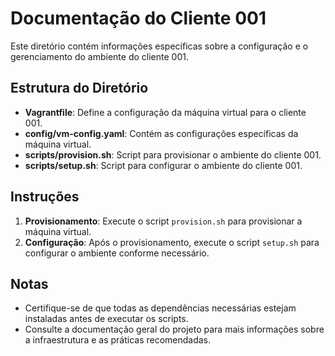 # Documentação do Cliente 001

Este diretório contém informações específicas sobre a configuração e o gerenciamento do ambiente do cliente 001.

## Estrutura do Diretório

- **Vagrantfile**: Define a configuração da máquina virtual para o cliente 001.
- **config/vm-config.yaml**: Contém as configurações específicas da máquina virtual.
- **scripts/provision.sh**: Script para provisionar o ambiente do cliente 001.
- **scripts/setup.sh**: Script para configurar o ambiente do cliente 001.

## Instruções

1. **Provisionamento**: Execute o script `provision.sh` para provisionar a máquina virtual.
2. **Configuração**: Após o provisionamento, execute o script `setup.sh` para configurar o ambiente conforme necessário.

## Notas

- Certifique-se de que todas as dependências necessárias estejam instaladas antes de executar os scripts.
- Consulte a documentação geral do projeto para mais informações sobre a infraestrutura e as práticas recomendadas.